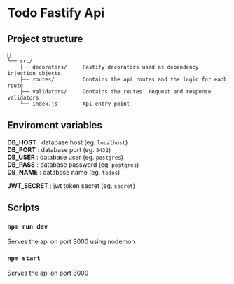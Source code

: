 # Todo Fastify Api

## Project structure

 ```
 📂
 └── src/
     ├── decorators/     Fastify decorators used as dependency injection objects
     ├── routes/         Contains the api routes and the logic for each route
     ├── validators/     Contains the routes' request and response validators
     └── index.js        Api entry point
 ```

## Enviroment variables

 **DB_HOST** : database host       (eg. `localhost`)\
 **DB_PORT** : database port       (eg. `5432`)\
 **DB_USER** : database user       (eg. `postgres`)\
 **DB_PASS** : database password   (eg. `postgres`)\
 **DB_NAME** : database name       (eg. `todos`)

 **JWT_SECRET** : jwt token secret (eg. `secret`)

## Scripts

 ### `npm run dev`

 Serves the api on port 3000 using nodemon

 ### `npm start`

 Serves the api on port 3000
